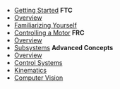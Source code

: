 - [Getting Started](/)
**FTC**
- [Overview](/ftc/)
- [Familiarizing Yourself](/ftc/familiarizing)
- [Controlling a Motor]()
**FRC**
- [Overview](/frc/)
- [Subsystems](/frc/subsystems)
**Advanced Concepts**
- [Overview](/advanced-concepts/)
- [Control Systems]()
- [Kinematics]()
- [Computer Vision]()